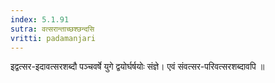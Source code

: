 ```yaml
---
index: 5.1.91
sutra: वत्सरान्ताच्छश्छन्दसि
vritti: padamanjari
---
```


 इद्वत्सर-इदावत्सरशब्दौ पञ्चवर्षे युगे द्वयोर्घर्षयोः संज्ञे। एवं संवत्सर-परिवत्सरशब्दावपि ॥